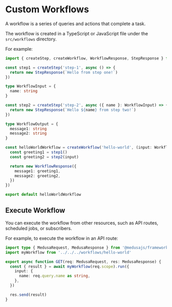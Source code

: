 # Custom Workflows

A workflow is a series of queries and actions that complete a task.

The workflow is created in a TypeScript or JavaScript file under the `src/workflows` directory.

For example:

```ts
import { createStep, createWorkflow, WorkflowResponse, StepResponse } from '@medusajs/framework/dist/workflows-sdk'

const step1 = createStep('step-1', async () => {
  return new StepResponse(`Hello from step one!`)
})

type WorkflowInput = {
  name: string
}

const step2 = createStep('step-2', async ({ name }: WorkflowInput) => {
  return new StepResponse(`Hello ${name} from step two!`)
})

type WorkflowOutput = {
  message1: string
  message2: string
}

const helloWorldWorkflow = createWorkflow('hello-world', (input: WorkflowInput) => {
  const greeting1 = step1()
  const greeting2 = step2(input)

  return new WorkflowResponse({
    message1: greeting1,
    message2: greeting2,
  })
})

export default helloWorldWorkflow
```

## Execute Workflow

You can execute the workflow from other resources, such as API routes, scheduled jobs, or subscribers.

For example, to execute the workflow in an API route:

```ts
import type { MedusaRequest, MedusaResponse } from '@medusajs/framework'
import myWorkflow from '../../../workflows/hello-world'

export async function GET(req: MedusaRequest, res: MedusaResponse) {
  const { result } = await myWorkflow(req.scope).run({
    input: {
      name: req.query.name as string,
    },
  })

  res.send(result)
}
```
